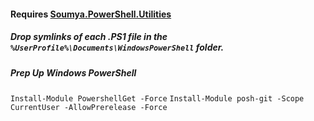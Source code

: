 #### Requires [Soumya.PowerShell.Utilities](https://github.com/zsoumya/Soumya.PowerShell.Utilities)

##### Drop symlinks of each .PS1 file in the `%UserProfile%\Documents\WindowsPowerShell` folder.

##### Prep Up Windows PowerShell

`Install-Module PowershellGet -Force`
`Install-Module posh-git -Scope CurrentUser -AllowPrerelease -Force`

